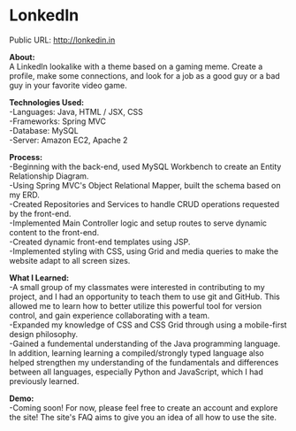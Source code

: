 # LonkedIn
Public URL: http://lonkedin.in</br>

<strong>About:</strong></br>
A LinkedIn lookalike with a theme based on a gaming meme. Create a profile, make some connections, and look for a job as a good guy or a bad guy in your favorite video game.</br>

<strong>Technologies Used:</strong></br>
-Languages: Java, HTML / JSX, CSS</br>
-Frameworks: Spring MVC</br>
-Database: MySQL</br>
-Server: Amazon EC2, Apache 2</br>

<strong>Process:</strong></br>
-Beginning with the back-end, used MySQL Workbench to create an Entity Relationship Diagram.</br>
-Using Spring MVC's Object Relational Mapper, built the schema based on my ERD.</br>
-Created Repositories and Services to handle CRUD operations requested by the front-end.</br>
-Implemented Main Controller logic and setup routes to serve dynamic content to the front-end.</br>
-Created dynamic front-end templates using JSP.</br>
-Implemented styling with CSS, using Grid and media queries to make the website adapt to all screen sizes.</br>

<strong>What I Learned:</strong></br>
-A small group of my classmates were interested in contributing to my project, and I had an opportunity to teach them to use git and GitHub. This allowed me to learn how to better utilize this powerful tool for version control, and gain experience collaborating with a team.</br>
-Expanded my knowledge of CSS and CSS Grid through using a mobile-first design philosophy.</br>
-Gained a fundemental understanding of the Java programming language. In addition, learning learning a compiled/strongly typed language also helped strengthen my understanding of the fundamentals and differences between all languages, especially Python and JavaScript, which I had previously learned.</br>

<strong>Demo:</strong></br>
-Coming soon! For now, please feel free to create an account and explore the site! The site's FAQ aims to give you an idea of all how to use the site.</br>
